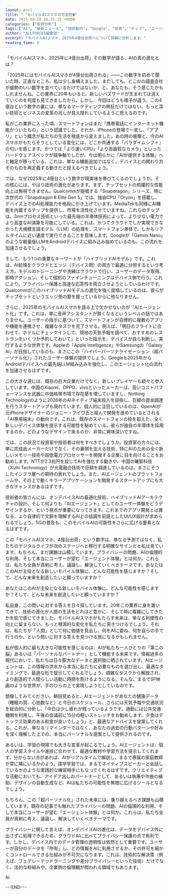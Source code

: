 ```yaml
---
layout: post
title: "「モバイルAIスマホの可能性�"
date: 2025-09-28 16:35:15 +0000
categories: ["投資分析"]
tags: ["AI", "最新ニュース", "技術動向", "Google", "投資", "チップ", "エージェント"]
author: "ALLFORCES編集部"
excerpt: "モバイルAIスマホ、2025年4億台出荷へについて詳細に分析します。"
reading_time: 8
---
```


「モバイルAIスマホ、2025年に4億台出荷」その数字が語る、AIの真の進化とは？

「2025年にはモバイルAIスマホが4億台出荷される」――この数字を初めて聞いた時、正直なところ、私は少し身構えました。またしても、どこかの調査会社が威勢のいい数字を並べているだけではないか、と。あなたも、そう感じたかもしれませんね。この業界に20年もいると、新しいバズワードが生まれては消えていくのを何度も見てきましたから。しかし、今回はどうも様子が違う。この4億台という数字の裏には、単なるマーケティングの熱狂だけではない、もっと深い技術とビジネスの変革の兆しが見え隠れしているように思えるのです。

私がこの業界に入った頃、スマートフォンはまだ「携帯電話にインターネット機能がついたもの」という認識でした。それが、iPhoneの登場で一変し、「アプリ」という概念が私たちの生活を根底から変えました。あの時の衝撃と、今のAIスマホがもたらそうとしている変化には、どこか共通する「パラダイムシフト」の匂いを感じます。かつては「より速いCPU」「より高画質なカメラ」といったハードウェアスペックが競争軸でしたが、今は明らかに「AIが提供する体験」へと軸足が移っている。これは、単なる機能追加ではなく、デバイスとの関わり方そのものを再定義する動きだと捉えるべきでしょう。

では、なぜ2025年に4億台という数字が現実味を帯びてくるのでしょうか。その核心には、やはり技術の進化があります。まず、チップセットの飛躍的な性能向上は無視できません。Qualcommが提唱する「Snapdragon」シリーズ、特に次世代の「Snapdragon 8 Elite Gen 5」では、独自CPU「Oryon」を搭載し、デバイス上でのAI処理能力を格段に引き上げています。MediaTekも同様にAI機能を内蔵するチップを提供し、市場を活性化させていますね。これらのチップは、3nmプロセス技術といった最先端の半導体技術によって、より少ない電力でより高度なAI演算を可能にしている。これは、かつてクラウドでしか実現できなかった大規模言語モデル（LLM）の処理を、スマートフォン単体で、しかもリアルタイムに近い速度で実行できることを意味します。Googleが「Gemini Nano」のような軽量版LLMをAndroidデバイスに組み込み始めているのも、この流れを加速させるでしょう。

そして、もう1つの重要なキーワードが「ハイブリッドAIモデル」です。これは、AI処理をクラウドとエッジ（デバイス側）の両方で最適に分担するという考え方。モデルのトレーニングや洗練はクラウドで行い、ユーザーのデータ取得、即時アクション、そして個別のファインチューニングはデバイス側で行う。これにより、プライバシー保護と高速な応答性を両立させようとしているわけです。QualcommがこのハイブリッドAIモデルの進化を強く提唱しているのは、彼らがチップセットというエッジ側の要を握っているからに他なりません。

さらに、2025年のモバイルAIスマホを語る上で欠かせないのが「AIエージェント化」です。これは、単に音声アシスタントが賢くなるというレベルの話ではありません。ユーザーの指示に基づいて、スマートフォンが自律的に複数のアプリや機能を連携させ、複雑なタスクを完了させる。例えば、「明日のフライトに合わせて、ホテルにチェックインして、現地の天気予報を調べて、おすすめのレストランをいくつか予約しておいて」といった指示を、デバイスが自ら判断し、実行するような世界です。Appleの「Apple Intelligence」やSamsungの「Galaxy AI」が目指しているのも、まさにこの「ハイパーパーソナライゼーション（超パーソナル化）」されたユーザー体験の提供でしょう。Googleも2025年からAndroidデバイスへの最先端LLM組み込みを強化し、このエージェント化の流れを加速させるはずです。

この大きな波には、既存の巨大企業だけでなく、新しいプレイヤーも続々と参入しています。中国のXiaomi、OPPO、vivoといったメーカーは、高いコストパフォーマンスを武器に中価格帯市場で存在感を増していますし、Nothing Technologyのように2026年のAIネイティブ端末投入を目指し、巨額の資金調達を行うスタートアップも現れています。個人的に注目しているのは、OpenAIが元iPhoneデザイナーのジョニー・アイヴ氏と組んで開発を進めているとされる「AI専用端末」の動向です。これは、既存のスマートフォンの枠を超えた、全く新しいデバイス体験を提示する可能性を秘めている。彼らが独自の半導体を採用するのか、どのようなデザインで来るのか、非常に興味深いですね。

では、この状況で投資家や技術者は何をすべきでしょうか。投資家の方々には、単に完成品メーカーだけでなく、その裏側を支える技術、特にAIのための全く新しいメモリー技術や超低電力プロセッサーを開発する企業に目を向けることをお勧めします。NTTが2.3兆円を投じてAIを強化する動きや、中国の曦智科技（Xizhi Technology）が光電融合技術で巨額を調達しているのは、まさにそうしたインフラ層への期待の表れでしょう。また、AIエージェントのプラットフォームや、その上で動くキラーアプリケーションを開発するスタートアップにも大きなチャンスがあるはずです。

技術者の皆さんには、オンデバイスAIの最適化技術、ハイブリッドAIアーキテクチャの設計、そして何よりも「AIエージェント」としてのユーザー体験をどうデザインするか、という視点が重要になってきます。これまでのアプリ開発とは異なる、より自律的で文脈を理解するAIとの協調を前提としたUI/UX設計が求められるでしょう。5Gの普及も、このモバイルAIの可能性をさらに広げる要素となるはずです。

この「モバイルAIスマホ、4億台出荷」という数字は、単なる予測ではなく、私たちのデジタルライフが次のステージへと移行する明確なサインだと私は見ています。もちろん、まだ課題は山積しています。プライバシーの問題、AIの倫理的な利用、そして本当にユーザーが望む「エージェント体験」とは何か。これらは、私たち全員が真剣に考え、議論し、解決していくべきテーマです。あなたはこのAIが主役となる新しいモバイル体験に、どんな可能性を感じますか？そして、どんな未来を創造したいと願っていますか？

あなたはこのAIが主役となる新しいモバイル体験に、どんな可能性を感じますか？そして、どんな未来を創造したいと願っていますか？

私自身、この問いに対する答えを日々探しています。20年この業界に身を置いてきて、技術の進化が人間の生活をどれほど豊かに、そして時に複雑にしてきたかを肌で感じてきました。モバイルAIスマホがもたらす未来は、単なる利便性の向上に留まらない、もっと根源的な変化を私たちに突きつけるでしょう。それは、私たちが「人間」として何に価値を見出し、何をAIに委ね、何を自らの手で行うのか、という問いに対する答えを見つける旅になるかもしれません。

私が個人的に最も大きな可能性を感じるのは、AIが私たち一人ひとりの「第二の脳」あるいは「パーソナルなパートナー」として機能する未来です。情報過多の現代において、私たちは日々膨大なデータと選択肢に晒されています。AIエージェントは、この情報の洪水から本当に私たちに必要なものを選び出し、最適なタイミングで、最適な形で提示してくれるでしょう。煩雑なタスクから解放され、より創造的で人間らしい活動に時間を割けるようになる。そんな、まるでSF映画のような世界が、手のひらの上で実現しようとしているのです。

想像してみてください。朝目覚めると、AIエージェントがあなたの健康データ（睡眠の質、心拍数など）と今日のスケジュール、さらには天気予報や交通状況を総合的に分析し、「今日は少し疲れが残っているようです。通勤には公共交通機関を利用し、午後の会議前に15分の軽いストレッチをお勧めします。夕食はデトックス効果のある和食が良いでしょう」と、最適なアドバイスを提案してくれる。これが、単なるリマインダーではなく、あなたの過去の行動パターンや好みを深く理解した上での、本当にパーソナルな提案として提供されるのです。

あるいは、学習の現場でも大きな変革が起こるでしょう。AIエージェントは、個人の学習スタイルや進捗に合わせて、最適な教材や学習方法を提示してくれます。分からない点があれば、AIがリアルタイムで解説し、まるで専属の家庭教師が常に隣にいるかのよう。語学学習では、まるでネイティブスピーカーと会話しているかのような実践的な練習相手にもなってくれるはずです。クリエイティブな活動においても、アイデア出しのパートナーとして、あるいは執筆や作曲の補助、デザインの自動生成など、AIは私たちの可能性を無限に広げるツールとなるでしょう。

もちろん、この「超パーソナル化」された未来には、乗り越えるべき課題も山積しています。既存の記事でも触れたプライバシーの問題、AIの倫理的な利用、そして本当にユーザーが望む「エージェント体験」とは何か。これらは、私たち全員が真剣に考え、議論し、解決していくべきテーマです。

プライバシーに関して言えば、オンデバイスAIの進化は、データをデバイス外に出さずに処理できるため、クラウドAIに比べてプライバシー保護の点で有利です。しかし、デバイス内でのデータ管理の透明性は依然として重要です。ユーザーが自分のデータを「所有」し、どの情報をAIに利用させるか、その許可を細かくコントロールできる仕組みが不可欠になります。これは、技術的な解決策（例えば、フェデレーテッドラーニングや差分プライバシーといった技術）だけでなく、法的な枠組みや、企業側の倫理観が問われる領域でもあります。

AI

---END---